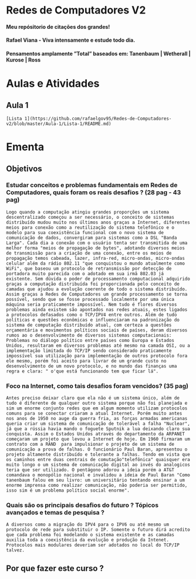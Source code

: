 # Redes de Computadores V2
#### Meu repósitorio de citações dos grandes!
#### Rafael Viana - Viva intensamente e estude todo dia.
#### Pensamentos amplamente ”Total” baseados em: Tanenbaum | Wetherall | Kurose | Ross

# Aulas e Atividades
## Aula 1  
    [Lista 1](https://github.com/rafaelgov95/Redes-de-Computadores-v2/blob/master/Aula-1/Lista-1/README.md)

# Ementa

## Objetivos

### Estudar conceitos e problemas fundamentais em Redes de Computadores, quais foram os reais desafios ? (28 pag - 43 pag) 
 
    Logo quando a computação atingiu grandes proporções um sistema descentralizado começou a ser necessário, o conceito de sistemas distribuído mudou muito nos últimos anos graças a Internet, diferentes meios para conexão como a reutilização do sistema telefônico e o modelo para sua coexistência funcional com o novo sistema de comunicação de dados, convergiram para sistemas como a DSL "Banda Larga". Cada dia a conexão com o usuário tenta ser transmitida de uma melhor forma "meios de propagação de bytes", adotando diversos meios de transmissão para a criação de uma conexão, entre os meios de propagação temos cabeada, lazer, infra-red, micro-ondas, micro-ondas celular além da rádio 802.11 "que conquistou o mundo atualmente como WiFi", que baseou um protocolo de retransmissão por detecção de portadora muito parecida com o adotado em sua irmã 802.03 já existente. Sem dúvida o poder de processamento computacional adquirido graças a computação distribuída foi proporcionada pelo conceito de camadas que ajudou a evolução coerente de todo o sistema distribuído. Assim graças a Redes de Computadores um grande processamento se torna possível, sendo que se fosse processado localmente por uma única máquina seria praticamente impossível. Nem tudo é flores diversos problemas ainda existem são apontados nas redes atuais, estes ligados a protocolos defasados como o TCP/IPV4 entre outros. Além de tudo políticas e questões econômicas e influenciaram na padronização do sistema de computação distribuído atual, com certeza a questões orçamentária e movimentos políticos sociais de países, deram diversos rumos ao o desenvolvimento de diversos sistemas computacionais: Problemas no diálogo político entre países como Europa e Estados Unidos, resultaram em diversos problemas até mesmo na camada OSI, ou a implementação limitada do TCP/IP sendo considerado praticamente impossível sua utilização para implementação de outros protocolo fora ele mesmo, porém foi aceito para livrar de um grande custo no desenvolvimento de um novo protocolo, e no mundo das finanças uma regra e clara: " o'que está funcionando tem que ficar lá".

 
### Foco na Internet, como tais desafios foram vencidos? (35 pag)
    Antes preciso deixar claro que ela não é um sistema único, além de tudo é diferente de qualquer outro sistema porque não foi planejada e sim um enorme conjunto redes que em algum momento utilizam protocolos comuns para se conectar criaram a atual Internet. Porém muito antes nos anos de 1950 no auge da guerra fria, as forças armadas americanas queria criar um sistema de comunicação de tolerável a falha "Nuclear", já que a rússia havia mando o foguete Sputnik a lua deixando claro sua conquista. Assim o Estados Unidos através do departamento da ARPANET começaram um projeto que levou a Internet de hoje. Em 1960 firmaram um contrato com a RAND  para impulsionar o projeto de um sistema de comunicação a prova de falhas. O funcionário Paul Baran, apresentou o projeto altamente distribuído e tolerante a falhas. Tendo em vista que os caminhos entre duas centrais de comutação"telefônica" quaisquer era muito longo o um sistema de comunicação digital ao invés do analogicos teria que ser utilizado. O pentágono adorou a ideia porém a AT&T comandava o monopólio nacional e invalidou a ideia de Paul Baran "Como tanenbaum falou em seu livro: um universitário tentando ensinar a um enorme imprensa como realizar comunicação, não poderia ser permitido, isso sim é um problema político social enorme".


### Quais são os principais desafios do futuro ? Tópicos avançados e temas de pesquisa ?
    A diversos como a migração do IPV4 para o IPV6 ou até mesmo um protocolo de rede para substituir o IP. Somente o futuro dirá acredito que cada problema foi modelando o sistema existente e as camadas auxilia toda a coexistência da evolução e produção da Intenet. Protocolos mais modulares deveriam ser adotados no local do TCP/IP talvez.


## Por que fazer este curso ?
